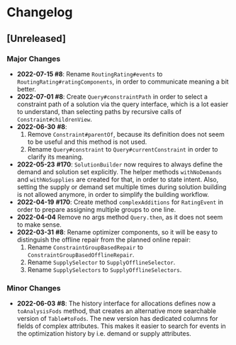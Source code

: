 # Changelog
## [Unreleased]
### Major Changes
* **2022-07-15 \#8**: Rename `RoutingRating#events` to `RoutingRating#ratingComponents`, in order to communicate meaning a bit better.
* **2022-07-01 \#8**: Create `Query#constraintPath` in order to select a constraint path of a solution via the query interface,
  which is a lot easier to understand,
  than selecting paths by recursive calls of `Constraint#childrenView`.
* **2022-06-30** **\#8**:
  1. Remove `Constraint#parentOf`, because its definition does not seem to be useful and this method is not used.
  2. Rename `Query#constraint` to `Query#currentConstraint` in order to clarify its meaning.
* **2022-05-23** **\#170**: `SolutionBuilder` now requires to always define the demand and solution set explicitly.
  The helper methods `withNoDemands` and `withNoSupplies` are created for that, in order to state intent.
  Also, setting the supply or demand set multiple times during solution building is not allowed anymore, in order to simplify the building workflow.
* **2022-04-19** **\#170**: Create method `complexAdditions` for `RatingEvent` in order to prepare assigning multiple groups to one line.
* **2022-04-04** Remove no args method `Query.then`,
  as it does not seem to make sense.
* **2022-03-31** **\#8**:
  Rename optimizer components,
  so it will be easy to distinguish the offline repair from the planned online repair:
  1. Rename `ConstraintGroupBasedRepair` to `ConstraintGroupBasedOfflineRepair`.
  2. Rename `SupplySelector` to `SupplyOfflineSelector`.
  3. Rename `SupplySelectors` to `SupplyOfflineSelectors`.
### Minor Changes
* **2022-06-03** **\#8**: The history interface for allocations defines now a `toAnalysisFods` method,
  that creates an alternative more searchable version of `Table#toFods`.
  The new version has dedicated columns for fields of complex attributes.
  This makes it easier to search for events in the optimization history by i.e. demand or supply attributes.
